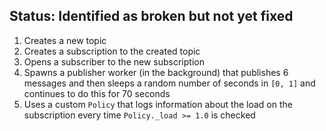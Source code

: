 ## Status: Identified as broken but not yet fixed

1. Creates a new topic
1. Creates a subscription to the created topic
1. Opens a subscriber to the new subscription
1. Spawns a publisher worker (in the background) that publishes 6 messages
   and then sleeps a random number of seconds in ``[0, 1]`` and continues
   to do this for 70 seconds
1. Uses a custom `Policy` that logs information about the load on the
   subscription every time `Policy._load >= 1.0` is checked
